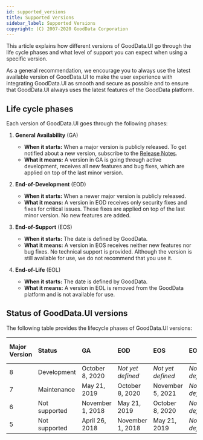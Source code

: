 ```yaml
---
id: supported_versions
title: Supported Versions
sidebar_label: Supported Versions
copyright: (C) 2007-2020 GoodData Corporation
---
```


This article explains how different versions of GoodData.UI go through the life cycle phases and what level of support you can expect when using a specific version.

As a general recommendation, we encourage you to always use the latest available version of GoodData.UI to make the user experience with integrating GoodData.UI as smooth and secure as possible and to ensure that GoodData.UI always uses the latest features of the GoodData platform.

## Life cycle phases

Each version of GoodData.UI goes through the following phases:

1. **General Availability** (GA)
    * **When it starts:** When a major version is publicly released. To get notified about a new version, subscribe to the [Release Notes](https://support.gooddata.com/hc/en-us/sections/203564877).
    * **What it means:** A version in GA is going through active development, receives all new features and bug fixes, which are applied on top of the last minor version.

2. **End-of-Development** (EOD)
    * **When it starts:** When a newer major version is publicly released.
    * **What it means:** A version in EOD receives only security fixes and fixes for critical issues. These fixes are applied on top of the last minor version. No new features are added.

3. **End-of-Support** (EOS)
    * **When it starts:** The date is defined by GoodData.
    * **What it means:** A version in EOS receives neither new features nor bug fixes. No technical support is provided. Although the version is still available for use, we do not recommend that you use it.

4. **End-of-Life** (EOL)
    * **When it starts:** The date is defined by GoodData.
    * **What it means:** A version in EOL is removed from the GoodData platform and is not available for use.

## Status of GoodData.UI versions

The following table provides the lifecycle phases of GoodData.UI versions:

| Major Version | Status | GA | EOD | EOS | EOL | Last Minor Version |
| :--- | :--- | :--- | :--- | :--- | :--- | :--- |
| 8 | Development | October 8, 2020 | _Not yet defined_ | _Not yet defined_ | _Not yet defined_ | 8.1 |
| 7 | Maintenance | May 21, 2019 | October 8, 2020 | November 5, 2021 | _Not yet defined_ | 7.9 |
| 6 | Not supported | November 1, 2018 | May 21, 2019 | October 8, 2020 | _Not yet defined_ | 6.3 |
| 5 | Not supported | April 26, 2018 | November 1, 2018 | May 21, 2019 | _Not yet defined_ | 5.3 |
